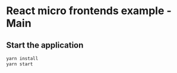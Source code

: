 # React micro frontends example - Main

## Start the application

```bash
yarn install
yarn start
```
